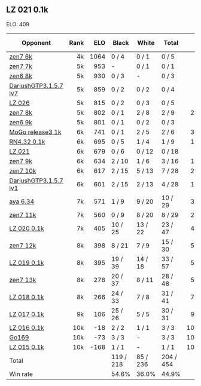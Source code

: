 ## LZ 021 0.1k ##

ELO: 409

Opponent | Rank | ELO | Black | White | Total | Win rate
---------|-----:|----:|-------|-------|-------|-------:
[zen7 6k](zen7%206k.md) | 4k | 1064 | 0 / 4 | 0 / 1 | 0 / 5 | 0.0%
[zen7 7k](zen7%207k.md) | 5k | 953 | - | 0 / 1 | 0 / 1 | 0.0%
[zen6 8k](zen6%208k.md) | 5k | 930 | 0 / 3 | - | 0 / 3 | 0.0%
[DariushGTP3.1.5.7 lv7](DariushGTP3.1.5.7%20lv7.md) | 5k | 859 | 0 / 2 | 0 / 2 | 0 / 4 | 0.0%
[LZ 026](LZ%20026.md) | 5k | 815 | 0 / 2 | 0 / 3 | 0 / 5 | 0.0%
[zen7 8k](zen7%208k.md) | 5k | 802 | 0 / 1 | 2 / 8 | 2 / 9 | 22.2%
[zen6 9k](zen6%209k.md) | 5k | 801 | 0 / 1 | 0 / 2 | 0 / 3 | 0.0%
[MoGo release3 1k](MoGo%20release3%201k.md) | 6k | 741 | 0 / 1 | 2 / 5 | 2 / 6 | 33.3%
[RN4.32 0.1k](RN4.32%200.1k.md) | 6k | 695 | 0 / 5 | 1 / 4 | 1 / 9 | 11.1%
[LZ 021](LZ%20021.md) | 6k | 679 | 0 / 6 | 0 / 12 | 0 / 18 | 0.0%
[zen7 9k](zen7%209k.md) | 6k | 634 | 2 / 10 | 1 / 6 | 3 / 16 | 18.8%
[zen7 10k](zen7%2010k.md) | 6k | 617 | 2 / 15 | 5 / 13 | 7 / 28 | 25.0%
[DariushGTP3.1.5.7 lv1](DariushGTP3.1.5.7%20lv1.md) | 6k | 601 | 2 / 15 | 2 / 13 | 4 / 28 | 14.3%
[aya 6.34](aya%206.34.md) | 7k | 571 | 1 / 9 | 9 / 20 | 10 / 29 | 34.5%
[zen7 11k](zen7%2011k.md) | 7k | 560 | 0 / 9 | 8 / 20 | 8 / 29 | 27.6%
[LZ 020 0.1k](LZ%20020%200.1k.md) | 7k | 405 | 10 / 25 | 13 / 22 | 23 / 47 | 48.9%
[zen7 12k](zen7%2012k.md) | 8k | 398 | 8 / 21 | 7 / 9 | 15 / 30 | 50.0%
[LZ 019 0.1k](LZ%20019%200.1k.md) | 8k | 395 | 19 / 39 | 14 / 18 | 33 / 57 | 57.9%
[zen7 13k](zen7%2013k.md) | 8k | 278 | 20 / 37 | 8 / 11 | 28 / 48 | 58.3%
[LZ 018 0.1k](LZ%20018%200.1k.md) | 8k | 266 | 24 / 33 | 7 / 8 | 31 / 41 | 75.6%
[LZ 017 0.1k](LZ%20017%200.1k.md) | 9k | 106 | 25 / 26 | 5 / 5 | 30 / 31 | 96.8%
[LZ 016 0.1k](LZ%20016%200.1k.md) | 10k | -18 | 2 / 2 | 1 / 1 | 3 / 3 | 100.0%
[Go169](Go169.md) | 10k | -73 | 3 / 3 | - | 3 / 3 | 100.0%
[LZ 015 0.1k](LZ%20015%200.1k.md) | 10k | -168 | 1 / 1 | - | 1 / 1 | 100.0%
Total | | | 119 / 218 | 85 / 236 | 204 / 454 | 
Win rate| | | 54.6% | 36.0% | 44.9% | 
